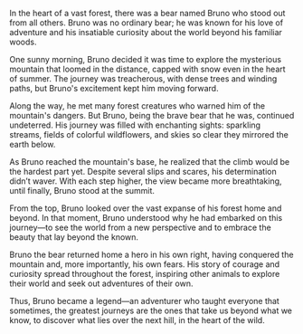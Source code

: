 In the heart of a vast forest, there was a bear named Bruno who stood out from all others. Bruno was no ordinary bear; he was known for his love of adventure and his insatiable curiosity about the world beyond his familiar woods.

One sunny morning, Bruno decided it was time to explore the mysterious mountain that loomed in the distance, capped with snow even in the heart of summer. The journey was treacherous, with dense trees and winding paths, but Bruno's excitement kept him moving forward.

Along the way, he met many forest creatures who warned him of the mountain's dangers. But Bruno, being the brave bear that he was, continued undeterred. His journey was filled with enchanting sights: sparkling streams, fields of colorful wildflowers, and skies so clear they mirrored the earth below.

As Bruno reached the mountain's base, he realized that the climb would be the hardest part yet. Despite several slips and scares, his determination didn’t waver. With each step higher, the view became more breathtaking, until finally, Bruno stood at the summit.

From the top, Bruno looked over the vast expanse of his forest home and beyond. In that moment, Bruno understood why he had embarked on this journey—to see the world from a new perspective and to embrace the beauty that lay beyond the known.

Bruno the bear returned home a hero in his own right, having conquered the mountain and, more importantly, his own fears. His story of courage and curiosity spread throughout the forest, inspiring other animals to explore their world and seek out adventures of their own.

Thus, Bruno became a legend—an adventurer who taught everyone that sometimes, the greatest journeys are the ones that take us beyond what we know, to discover what lies over the next hill, in the heart of the wild.